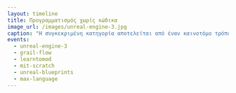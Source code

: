 ```yaml
---
layout: timeline 
title: Προγραμματισμός χωρίς κώδικα
image_url: /images/unreal-engine-3.jpg
caption: "Η συγκεκριμένη κατηγορία αποτελείται από έναν καινοτόμο τρόπο προγραμματισμού στον οποίο δεν περιέχει γράψιμο κώδικα επιτρέποντας την ταχέα ανάπτυξης ενός προγράμματος, όπως ένα βιντεοπαιχνίδι."
events:
  - unreal-engine-3
  - grail-flow
  - learntomod
  - mit-scratch
  - unreal-blueprints
  - max-language
---
```

